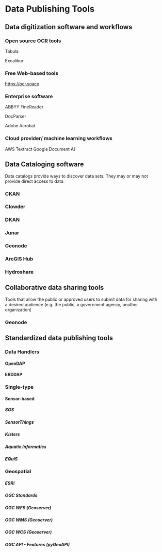 # Data Publishing Tools

## Data digitization software and workflows

### Open source OCR tools

Tabula

Excalibur

### Free Web-based tools


https://ocr.space

### Enterprise software

ABBYY FineReader

DocParser

Adobe Acrobat

### Cloud provider/ machine learning workflows

AWS Textract
Google Document AI

## Data Cataloging software

Data catalogs provide ways to discover data sets. They may or may not provide direct access to data.

### CKAN

### Clowder

### DKAN

### Junar

### Geonode

### ArcGIS Hub

### Hydroshare

## Collaborative data sharing tools

Tools that allow the public or approved users to submit data for sharing with a desired audience (e.g. the public, a government agency, another organization)

### Geonode

## Standardized data publishing tools

### Data Handlers

#### OpenDAP

#### ERDDAP

### Single-type

#### Sensor-based

##### SOS

##### SensorThings

##### Kisters

##### Aquatic Informatics

##### EQuiS

### Geospatial

##### ESRI

##### OGC Standards

##### OGC WFS (Geoserver)
##### OGC WMS (Geoserver)
##### OGC WCS (Geoserver)
##### OGC API - Features (pyGeoAPI)
